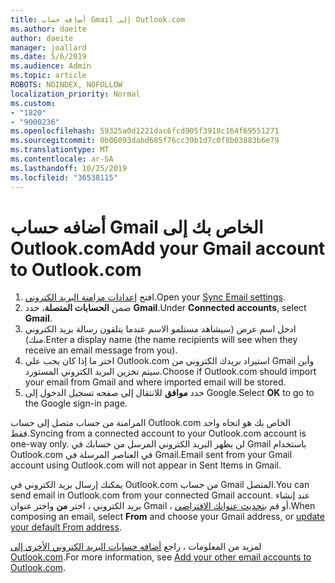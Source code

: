 ```yaml
---
title: أضافه حساب Gmail إلى Outlook.com
ms.author: daeite
author: daeite
manager: joallard
ms.date: 5/6/2019
ms.audience: Admin
ms.topic: article
ROBOTS: NOINDEX, NOFOLLOW
localization_priority: Normal
ms.custom:
- "1820"
- "9000236"
ms.openlocfilehash: 59325a0d1221dac6fcd905f3918c164f69551271
ms.sourcegitcommit: 0b06093dabd685f76cc39b1d7c0f8b03883b6e79
ms.translationtype: MT
ms.contentlocale: ar-SA
ms.lasthandoff: 10/25/2019
ms.locfileid: "36538115"
---
```

# <a name="add-your-gmail-account-to-outlookcom"></a><span data-ttu-id="3606b-102">أضافه حساب Gmail الخاص بك إلى Outlook.com</span><span class="sxs-lookup"><span data-stu-id="3606b-102">Add your Gmail account to Outlook.com</span></span>

1. <span data-ttu-id="3606b-103">افتح [إعدادات مزامنة البريد الكتروني](https://go.microsoft.com/fwlink/?linkid=875264).</span><span class="sxs-lookup"><span data-stu-id="3606b-103">Open your [Sync Email settings](https://go.microsoft.com/fwlink/?linkid=875264).</span></span>
2. <span data-ttu-id="3606b-104">ضمن **الحسابات المتصلة**، حدد **Gmail**.</span><span class="sxs-lookup"><span data-stu-id="3606b-104">Under **Connected accounts**, select **Gmail**.</span></span>
3. <span data-ttu-id="3606b-105">ادخل اسم عرض (سيشاهد مستلمو الاسم عندما يتلقون رسالة بريد الكتروني منك).</span><span class="sxs-lookup"><span data-stu-id="3606b-105">Enter a display name (the name recipients will see when they receive an email message from you).</span></span>
4. <span data-ttu-id="3606b-106">اختر ما إذا كان يجب علي Outlook.com استيراد بريدك الكتروني من Gmail وأين سيتم تخزين البريد الكتروني المستورد.</span><span class="sxs-lookup"><span data-stu-id="3606b-106">Choose if Outlook.com should import your email from Gmail and where imported email will be stored.</span></span>
5. <span data-ttu-id="3606b-107">حدد **موافق** للانتقال إلى صفحه تسجيل الدخول إلى Google.</span><span class="sxs-lookup"><span data-stu-id="3606b-107">Select **OK** to go to the Google sign-in page.</span></span>

<span data-ttu-id="3606b-108">المزامنة من حساب متصل إلى حساب Outlook.com الخاص بك هو اتجاه واحد فقط.</span><span class="sxs-lookup"><span data-stu-id="3606b-108">Syncing from a connected account to your Outlook.com account is one-way only.</span></span> <span data-ttu-id="3606b-109">لن يظهر البريد الكتروني المرسل من حسابك في Gmail باستخدام Outlook.com في العناصر المرسلة في Gmail.</span><span class="sxs-lookup"><span data-stu-id="3606b-109">Email sent from your Gmail account using Outlook.com will not appear in Sent Items in Gmail.</span></span>

<span data-ttu-id="3606b-110">يمكنك إرسال بريد الكتروني في Outlook.com من حساب Gmail المتصل.</span><span class="sxs-lookup"><span data-stu-id="3606b-110">You can send email in Outlook.com from your connected Gmail account.</span></span> <span data-ttu-id="3606b-111">عند إنشاء بريد الكتروني ، اختر **من** واختر عنوان Gmail ، أو قم [بتحديث عنوانك الافتراضي](https://go.microsoft.com/fwlink/?linkid=875264).</span><span class="sxs-lookup"><span data-stu-id="3606b-111">When composing an email, select **From** and choose your Gmail address, or [update your default From address](https://go.microsoft.com/fwlink/?linkid=875264).</span></span>

<span data-ttu-id="3606b-112">لمزيد من المعلومات ، راجع [أضافه حسابات البريد الكتروني الأخرى إلى Outlook.com](https://support.office.com/article/c5224df4-5885-4e79-91ba-523aa743f0ba?wt.mc_id=Office_Outlook_com_Alchemy).</span><span class="sxs-lookup"><span data-stu-id="3606b-112">For more information, see [Add your other email accounts to Outlook.com](https://support.office.com/article/c5224df4-5885-4e79-91ba-523aa743f0ba?wt.mc_id=Office_Outlook_com_Alchemy).</span></span>
